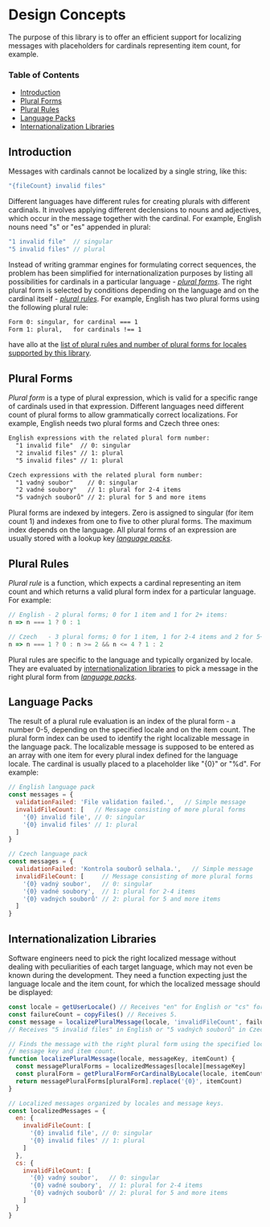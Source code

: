 # Design Concepts

The purpose of this library is to offer an efficient support for localizing messages with placeholders for cardinals representing item count, for example.

### Table of Contents

- [Introduction](#introduction)
- [Plural Forms](#plural-forms)
- [Plural Rules](#plural-rules)
- [Language Packs](#language-packs)
- [Internationalization Libraries](#internationalization-libraries)

## Introduction

Messages with cardinals cannot be localized by a single string, like this:

```js
"{fileCount} invalid files"
```

Different languages have different rules for creating plurals with different cardinals. It involves applying different declensions to nouns and adjectives, which occur in the message together with the cardinal. For example, English nouns need "s" or "es" appended in plural:

```js
"1 invalid file"  // singular
"5 invalid files" // plural
```

Instead of writing grammar engines for formulating correct sequences, the problem has been simplified for internationalization purposes by listing all possibilities for cardinals in a particular language - [*plural forms*](#plural-forms). The right plural form is selected by conditions depending on the language and on the cardinal itself - [*plural rules*](#plural-rules). For example, English has two plural forms using the following plural rule:

```txt
Form 0: singular, for cardinal === 1
Form 1: plural,   for cardinals !== 1
```
have allo at the [list of plural rules and number of plural forms for locales supported by this library](./languages.md#supported-languages).

## Plural Forms

*Plural form* is a type of plural expression, which is valid for a specific range of cardinals used in that expression. Different languages need different count of plural forms to allow grammatically correct localizations. For example, English needs two plural forms and Czech three ones:

```txt
English expressions with the related plural form number:
  "1 invalid file"  // 0: singular
  "2 invalid files" // 1: plural
  "5 invalid files" // 1: plural

Czech expressions with the related plural form number:
  "1 vadný soubor"    // 0: singular
  "2 vadné soubory"   // 1: plural for 2-4 items
  "5 vadných souborů" // 2: plural for 5 and more items
```

Plural forms are indexed by integers. Zero is assigned to singular (for item count 1) and indexes from one to five to other plural forms. The maximum index depends on the language. All plural forms of an expression are usually stored with a lookup key [*language packs*](#language-packs).

## Plural Rules

*Plural rule* is a function, which expects a cardinal representing an item count and which returns a valid plural form index for a particular language. For example:

```js
// English - 2 plural forms; 0 for 1 item and 1 for 2+ items:
n => n === 1 ? 0 : 1

// Czech   - 3 plural forms; 0 for 1 item, 1 for 2-4 items and 2 for 5+ items:
n => n === 1 ? 0 : n >= 2 && n <= 4 ? 1 : 2
```

Plural rules are specific to the language and typically organized by locale. They are evaluated by [internationalization libraries](#internationalization-libraries) to pick a message in the right plural form from [*language packs*](#language-packs).

## Language Packs

The result of a plural rule evaluation is an index of the plural form - a number 0-5, depending on the specified locale and on the item count. The plural form index can be used to identify the right localizable message in the language pack. The localizable message is supposed to be entered as an array with one item for every plural index defined for the language locale. The cardinal is usually placed to a placeholder like "{0}" or "%d". For example:

```js
// English language pack
const messages = {
  validationFailed: 'File validation failed.',   // Simple message
  invalidFileCount: [   // Message consisting of more plural forms
    '{0} invalid file', // 0: singular
    '{0} invalid files' // 1: plural
  ]
}

// Czech language pack
const messages = {
  validationFailed: 'Kontrola souborů selhala.',   // Simple message
  invalidFileCount: [     // Message consisting of more plural forms
    '{0} vadný soubor',   // 0: singular
    '{0} vadné soubory',  // 1: plural for 2-4 items
    '{0} vadných souborů' // 2: plural for 5 and more items
  ]
}
```

## Internationalization Libraries

Software engineers need to pick the right localized message without dealing with peculiarities of each target language, which may not even be known during the development. They need a function expecting just the language locale and the item count, for which the localized message should be displayed:

```js
const locale = getUserLocale() // Receives "en" for English or "cs" for Czech.
const failureCount = copyFiles() // Receives 5.
const message = localizePluralMessage(locale, 'invalidFileCount', failureCount)
// Receives "5 invalid files" in English or "5 vadných souborů" in Czech.

// Finds the message with the right plural form using the specified locale,
// message key and item count.
function localizePluralMessage(locale, messageKey, itemCount) {
  const messagePluralForms = localizedMessages[locale][messageKey]
  const pluralForm = getPluralFormForCardinalByLocale(locale, itemCount)
  return messagePluralForms[pluralForm].replace('{0}', itemCount)
}

// Localized messages organized by locales and message keys.
const localizedMessages = {
  en: {
    invalidFileCount: [
      '{0} invalid file', // 0: singular
      '{0} invalid files' // 1: plural
    ]
  },
  cs: {
    invalidFileCount: [
      '{0} vadný soubor',   // 0: singular
      '{0} vadné soubory',  // 1: plural for 2-4 items
      '{0} vadných souborů' // 2: plural for 5 and more items
    ]
  }
}
```
